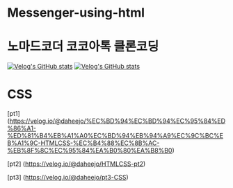 # Messenger-using-html
# 노마드코더 코코아톡 클론코딩

[![Velog's GitHub stats](https://velog-readme-stats.vercel.app/api/badge?name=daheejo)](https://velog.io/@daheejo)
[![Velog's GitHub stats](https://velog-readme-stats.vercel.app/api?name=daheejo)](https://github.com/daheejo/velog-readme-stats)

# CSS
[pt1]
(https://velog.io/@daheejo/%EC%BD%94%EC%BD%94%EC%95%84%ED%86%A1-%ED%81%B4%EB%A1%A0%EC%BD%94%EB%94%A9%EC%9C%BC%EB%A1%9C-HTMLCSS-%EC%B4%88%EC%8B%AC-%EB%8F%8C%EC%95%84%EA%B0%80%EA%B8%B0)

[pt2]
(https://velog.io/@daheejo/HTMLCSS-pt2)

[pt3]
(https://velog.io/@daheejo/pt3-CSS)

